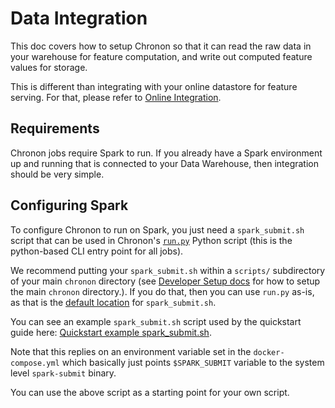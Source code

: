 # Data Integration

This doc covers how to setup Chronon so that it can read the raw data in your warehouse for feature computation, and write out computed feature values for storage.

This is different than integrating with your online datastore for feature serving. For that, please refer to [Online Integration](./Online_Integration.md).

## Requirements

Chronon jobs require Spark to run. If you already have a Spark environment up and running that is connected to your Data Warehouse, then integration should be very simple.

## Configuring Spark

To configure Chronon to run on Spark, you just need a `spark_submit.sh` script that can be used in Chronon's [`run.py`](https://github.com/airbnb/chronon/blob/master/api/py/ai/chronon/repo/run.py) Python script (this is the python-based CLI entry point for all jobs).

We recommend putting your `spark_submit.sh` within a `scripts/` subdirectory of your main `chronon` directory (see [Developer Setup docs](./Developer_Setup.md) for how to setup the main `chronon` directory.). If you do that, then you can use `run.py` as-is, as that is the [default location](https://github.com/airbnb/chronon/blob/master/api/py/ai/chronon/repo/run.py#L483) for `spark_submit.sh`.

You can see an example `spark_submit.sh` script used by the quickstart guide here: [Quickstart example spark_submit.sh](https://github.com/airbnb/chronon/blob/master/api/py/test/sample/scripts/spark_submit.sh).

Note that this replies on an environment variable set in the `docker-compose.yml` which basically just points `$SPARK_SUBMIT` variable to the system level `spark-submit` binary.

You can use the above script as a starting point for your own script.
